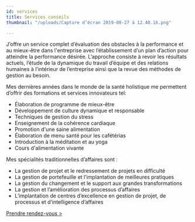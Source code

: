 ```yaml
---
id: services
title: Services conseils
thumbnail: "/uploads/Capture d’écran 2019-08-27 à 12.40.16.png"

---
```

J’offre un service complet d’évaluation des obstacles à la performance et au mieux-être dans l'entreprise avec l’établissement d’un plan d’action pour atteindre la performance désirée. L’approche consiste à revoir les résultats actuels, l’étude de la dynamique du travail d’équipe et des relations humaines à l’intérieur de l’entreprise ainsi que la revue des méthodes de gestion au besoin. 

Mes dernières années dans le monde de la santé holistique me permettent d’offrir des formations et services innovateurs tel: 

* Élaboration de programme de mieux-être
* Développement de culture dynamique et responsable
* Techniques de gestion du stress
* Enseignement de la cohérence cardiaque
* Promotion d'une saine alimentation
* Élaboration de menu santé pour les cafétérias
* Introduction à la méditation et au yoga 
* Cours d'alimentation vivante

Mes spécialités traditionnelles d’affaires sont :

* La gestion de projet et le redressement de projets en difficulté
* La gestion de portefeuille et l’implantation de meilleures pratiques
* La gestion du changement et le support aux grandes transformations
* La gestion et l’amélioration des processus d’affaires
* L’implantation de centres d’excellence en gestion de projet, de processus et d’intelligence d’affaires

[Prendre rendez-vous >](https://www.gorendezvous.com/homepage/111690)